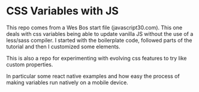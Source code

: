 # CSS Variables with JS

This repo comes from a Wes Bos start file (javascript30.com). This one deals with css variables being able to update vanilla JS
without the use of a less/sass compiler. I started with the boilerplate code, followed parts of the tutorial and then I customized some elements.

This is also a repo for experimenting with evolving css features to try like custom properties.

In particular some react native examples and how easy the process of making variables run natively on a mobile device.
